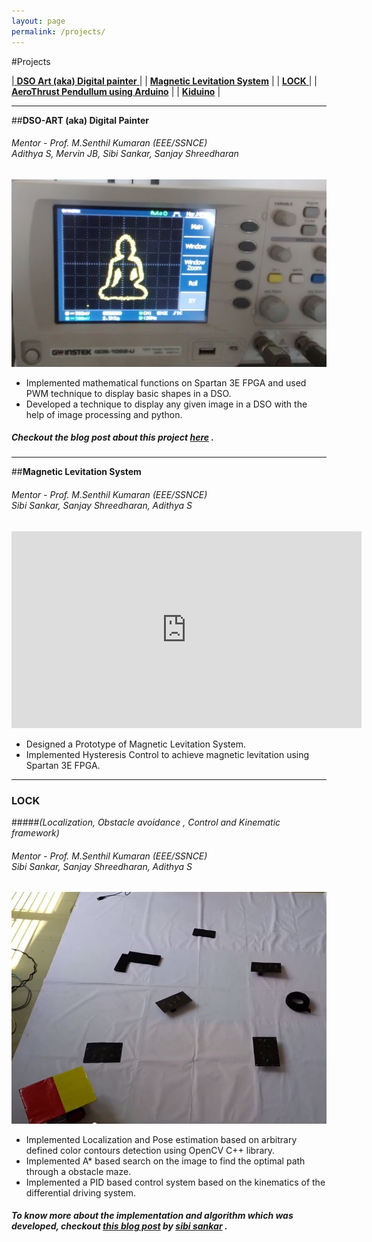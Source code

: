 ```yaml
---
layout: page
permalink: /projects/
---
```


#Projects

|[ **DSO Art (aka) Digital painter** ](#dso-art-aka-digital-painter)|
| [**Magnetic Levitation System**](#magnetic-levitation-system) |
| [**LOCK** ](#lock) |
| [**AeroThrust Pendullum using Arduino**](#) |
| [**Kiduino**](#) |

---

##**DSO-ART (aka) Digital Painter**
<h6> <em>Mentor - Prof. M.Senthil Kumaran (EEE/SSNCE) <br /> 
 Adithya S, Mervin JB, Sibi Sankar, Sanjay Shreedharan</em> </h6>


![placeholder](/assets/images/buddha.jpg)



* Implemented mathematical functions on Spartan 3E FPGA and used PWM technique to display basic shapes
in a DSO.
* Developed a technique to display any given image in a DSO with the help of image processing and python.

##### *Checkout the blog post about this project [here](https://adithyaselv.quora.com/Engineering-Art-and-Python-Connecting-the-Dots)* .

---

##**Magnetic Levitation System**
<h6> <em>Mentor - Prof. M.Senthil Kumaran (EEE/SSNCE) <br /> 
 Sibi Sankar, Sanjay Shreedharan, Adithya S</em> </h6>


<iframe width="560" height="315" src="https://www.youtube.com/embed/DL33ijUAX18" frameborder="0" allowfullscreen></iframe>

<br />

* Designed a Prototype of Magnetic Levitation System.
* Implemented Hysteresis Control to achieve magnetic levitation using Spartan 3E FPGA.


---

<h3 id="lock"> <strong>LOCK</strong> </h3>
 
#####*(Localization, Obstacle avoidance , Control and Kinematic framework)* 
<h6> <em>Mentor - Prof. M.Senthil Kumaran (EEE/SSNCE) <br /> 
 Sibi Sankar, Sanjay Shreedharan, Adithya S</em> </h6>

![placeholder](/assets/images/lock.jpg)

* Implemented Localization and Pose estimation based on arbitrary defined color contours detection using
OpenCV C++ library.
* Implemented A* based search on the image to find the optimal path through a obstacle maze.
* Implemented a PID based control system based on the kinematics of the differential driving system.

##### *To know more about the implementation and algorithm which was developed, checkout [this blog post](http://sibisankar.me/articles/LOCK-part1/) by [sibi sankar](http://sibisankar.me/)* .

